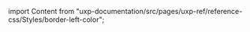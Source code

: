 
import Content from "uxp-documentation/src/pages/uxp-ref/reference-css/Styles/border-left-color";

<Content query="product=xd"/>

